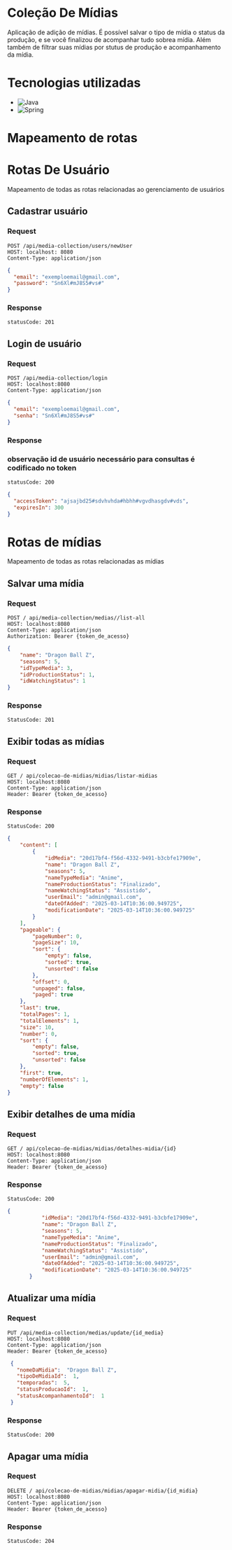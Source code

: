 # Coleção De Mídias

Aplicação de adição de mídias. É possível salvar o tipo de mídia o status da produção, e se você finalizou de acompanhar tudo sobrea mídia. Além também de filtrar suas mídias 
por stutus de produção e acompanhamento da mídia.

# Tecnologias utilizadas
* ![Java](https://img.shields.io/badge/java-%23ED8B00.svg?style=for-the-badge&logo=openjdk&logoColor=white)
* ![Spring](https://img.shields.io/badge/spring-%236DB33F.svg?style=for-the-badge&logo=spring&logoColor=white) 

# Mapeamento de rotas
# Rotas De Usuário
Mapeamento de todas as rotas relacionadas ao gerenciamento de usuários

## Cadastrar usuário

### Request

~~~http
POST /api/media-collection/users/newUser
HOST: localhost: 8080
Content-Type: application/json
~~~

~~~json
{
  "email": "exemploemail@gmail.com",
  "password": "Sn6Xl#mJ8S5#vs#"
}
~~~

### Response 

~~~http
statusCode: 201
~~~

## Login de usuário

### Request

~~~http
POST /api/media-collection/login
HOST: localhost:8080
Content-Type: application/json
~~~

~~~json 
{
  "email": "exemploemail@gmail.com",
  "senha": "Sn6Xl#mJ8S5#vs#"
}
~~~

### Response 
### observação id de usuário necessário para consultas é codificado no token

~~~http 
statusCode: 200
~~~

~~~json
{
  "accessToken": "ajsajbd25#sdvhvhda#hbhh#vgvdhasgdv#vds",
  "expiresIn": 300
}
~~~

# Rotas de mídias
Mapeamento de todas as rotas relacionadas as mídias

## Salvar uma mídia

### Request

~~~ http
POST / api/media-collection/medias//list-all
HOST: localhost:8080
Content-Type: application/json
Authorization: Bearer {token_de_acesso}
~~~

~~~ json
{
    "name": "Dragon Ball Z",
    "seasons": 5,
    "idTypeMedia": 3,
    "idProductionStatus": 1,
    "idWatchingStatus": 1
}
 ~~~

### Response
~~~http
StatusCode: 201
~~~

## Exibir todas as mídias

### Request

~~~http
GET / api/colecao-de-midias/midias/listar-midias
HOST: localhost:8080
Content-Type: application/json
Header: Bearer {token_de_acesso}
~~~

### Response 

~~~http
StatusCode: 200
~~~

~~~json
{
    "content": [
        {
            "idMedia": "20d17bf4-f56d-4332-9491-b3cbfe17909e",
            "name": "Dragon Ball Z",
            "seasons": 5,
            "nameTypeMedia": "Anime",
            "nameProductionStatus": "Finalizado",
            "nameWatchingStatus": "Assistido",
            "userEmail": "admin@gmail.com",
            "dateOfAdded": "2025-03-14T10:36:00.949725",
            "modificationDate": "2025-03-14T10:36:00.949725"
        }
    ],
    "pageable": {
        "pageNumber": 0,
        "pageSize": 10,
        "sort": {
            "empty": false,
            "sorted": true,
            "unsorted": false
        },
        "offset": 0,
        "unpaged": false,
        "paged": true
    },
    "last": true,
    "totalPages": 1,
    "totalElements": 1,
    "size": 10,
    "number": 0,
    "sort": {
        "empty": false,
        "sorted": true,
        "unsorted": false
    },
    "first": true,
    "numberOfElements": 1,
    "empty": false
}
~~~

## Exibir detalhes de uma mídia

### Request

``` http
GET / api/colecao-de-midias/midias/detalhes-midia/{id}
HOST: localhost:8080
Content-Type: application/json
Header: Bearer {token_de_acesso}
```

### Response

~~~http
StatusCode: 200
~~~

 ``` json
{
            "idMedia": "20d17bf4-f56d-4332-9491-b3cbfe17909e",
            "name": "Dragon Ball Z",
            "seasons": 5,
            "nameTypeMedia": "Anime",
            "nameProductionStatus": "Finalizado",
            "nameWatchingStatus": "Assistido",
            "userEmail": "admin@gmail.com",
            "dateOfAdded": "2025-03-14T10:36:00.949725",
            "modificationDate": "2025-03-14T10:36:00.949725"
        }
```

## Atualizar uma mídia

### Request

~~~http
PUT /api/media-collection/medias/update/{id_media}
HOST: localhost:8080
Content-Type: application/json
Header: Bearer {token_de_acesso}
~~~

~~~json
 {
   "nomeDaMidia":  "Dragon Ball Z",
   "tipoDeMidiaId":  1,
   "temporadas":  5,
   "statusProducaoId":  1,
   "statusAcompanhamentoId":  1
 }
~~~

### Response
~~~http
StatusCode: 200
~~~

## Apagar uma mídia

### Request

~~~http 
DELETE / api/colecao-de-midias/midias/apagar-midia/{id_midia}
HOST: localhost:8080
Content-Type: application/json
Header: Bearer {token_de_acesso}
~~~

### Response

~~~http
StatusCode: 204
~~~